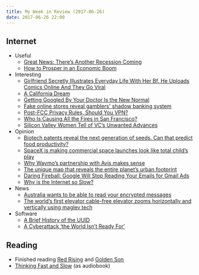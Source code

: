 ```yaml
---
title: My Week in Review (2017-06-26)
date: 2017-06-26 22:00
---
```


## Internet

- Useful
  - [Great News: There’s Another Recession Coming](http://www.mrmoneymustache.com/2017/06/20/next-recession/)
  - [How to Prosper in an Economic Boom](http://www.mrmoneymustache.com/2013/05/07/how-to-prosper-in-an-economic-boom/)
- Interesting
  - [Girlfriend Secretly Illustrates Everyday Life With Her Bf, He Uploads Comics Online And They Go Viral](http://www.boredpanda.com/couple-comics-catanacomics/)
  - [A California Dream](https://mentalfloss.atavist.com/a-california-dream)
  - [Getting Googled By Your Doctor Is the New Normal](http://cancer.nautil.us/article/225/getting-googled-by-your-doctor-is-the-new-normal)
  - [Fake online stores reveal gamblers' shadow banking system](http://uk.reuters.com/article/us-gambling-usa-dummies-exclusive-idUKKBN19D137)
  - [Post-FCC Privacy Rules, Should You VPN?](https://krebsonsecurity.com/2017/03/post-fcc-privacy-rules-should-you-vpn/)
  - [Who Is Causing All the Fires in San Francisco?](http://www.gq.com/story/san-francisco-is-burning)
  - [Silicon Valley Women Tell of VC’s Unwanted Advances](https://www.theinformation.com/silicon-valley-women-tell-of-vcs-unwanted-advances)
- Opinion
  - [Biotech patents reveal the next generation of seeds. Can that predict food productivity?](https://www.technologyreview.com/s/608171/how-biotech-patents-are-linked-to-us-food-productivity/)
  - [SpaceX is making commercial space launches look like total child’s play](https://www.technologyreview.com/s/608172/spacex-is-making-commercial-space-launches-look-like-childs-play/)
  - [Why Waymo’s partnership with Avis makes sense](https://www.technologyreview.com/s/608176/why-waymos-partnership-with-avis-makes-sense/)
  - [The unique map that reveals the entire planet’s urban footprint](https://www.technologyreview.com/s/608156/global-urban-footprint-revealed-in-unprecedented-resolution/)
  - [Daring Fireball: Google Will Stop Reading Your Emails for Gmail Ads](https://daringfireball.net/linked/2017/06/23/gmail-privacy)
  - [Why is the Internet so Slow?](https://labs.ripe.net/Members/mirjam/why-is-the-internet-so-slow)
- News
  - [Australia wants to be able to read your encrypted messages](https://www.privateinternetaccess.com/blog/2017/06/australia-wants-able-read-encrypted-messages/)
  - [The world’s first elevator cable-free elevator zooms horizontally and vertically using maglev tech](https://www.technologyreview.com/s/608167/worlds-first-cable-free-elevator-zooms-horizontally-and-vertically-using-maglev-tech/)
- Software
  - [A Brief History of the UUID](https://segment.com/blog/a-brief-history-of-the-uuid/)
  - [A Cyberattack ‘the World Isn’t Ready For’](https://www.nytimes.com/2017/06/22/technology/ransomware-attack-nsa-cyberweapons.html)

## Reading

- Finished reading [Red Rising](https://www.goodreads.com/book/show/15839976-red-rising) and [Golden Son](https://www.goodreads.com/book/show/18966819-golden-son)
- [Thinking Fast and Slow](https://www.goodreads.com/book/show/11468377-thinking-fast-and-slow) (as audiobook)

